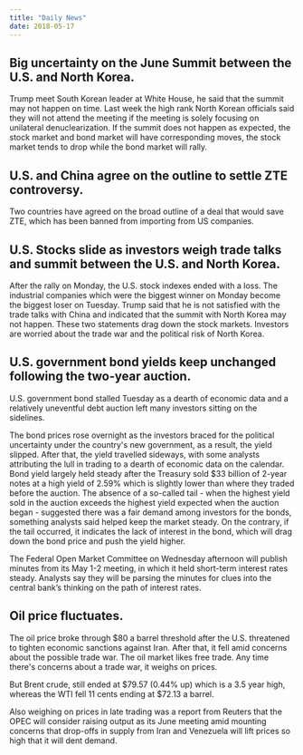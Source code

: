 ```yaml
---
title: "Daily News"
date: 2018-05-17
---
```


## Big uncertainty on the June Summit between the U.S. and North Korea.

Trump meet South Korean leader at White House, he said that the summit may not happen on time. Last week the high rank North Korean officials said they will not attend the meeting if the meeting is solely focusing on unilateral denuclearization. If the summit does not happen as expected, the stock market and bond market will have corresponding moves, the stock market tends to drop while the bond market will rally.

## U.S. and China agree on the outline to settle ZTE controversy.

Two countries have agreed on the broad outline of a deal that would save ZTE, which has been banned from importing from US companies. 

## U.S. Stocks slide as investors weigh trade talks and summit between the U.S. and North Korea.

After the rally on Monday, the U.S. stock indexes ended with a loss. The industrial companies which were the biggest winner on Monday become the biggest loser on Tuesday. Trump said that he is not satisfied with the trade talks with China and indicated that the summit with North Korea may not happen. These two statements drag down the stock markets. Investors are worried about the trade war and the political risk of North Korea.

## U.S. government bond yields keep unchanged following the two-year auction.

U.S. government bond stalled Tuesday as a dearth of economic data and a relatively uneventful debt auction left many investors sitting on the sidelines.

The bond prices rose overnight as the investors braced for the political uncertainty under the country's new government, as a result, the yield slipped. After that, the yield travelled sideways, with some analysts attributing the lull in trading to a dearth of economic data on the calendar. Bond yield largely held steady after the Treasury sold $33 billion of 2-year notes at a high yield of 2.59% which is slightly lower than where they traded before the auction. The absence of a so-called tail - when the highest yield sold in the auction exceeds the highest yield expected when the auction began - suggested there was a fair demand among investors for the bonds, something analysts said helped keep the market steady. On the contrary, if the tail occurred, it indicates the lack of interest in the bond, which will drag down the bond price and push the yield higher.

The Federal Open Market Committee on Wednesday afternoon will publish minutes from its May 1-2 meeting, in which it held short-term interest rates steady. Analysts say they will be parsing the minutes for clues into the central bank’s thinking on the path of interest rates.

## Oil price fluctuates.

The oil price broke through $80 a barrel threshold after the U.S. threatened to tighten economic sanctions against Iran. After that, it fell amid concerns about the possible trade war. The oil market likes free trade. Any time there's concerns about a trade war, it weighs on prices.

But Brent crude, still ended at $79.57 (0.44% up) which is a 3.5 year high, whereas the WTI fell 11 cents ending at $72.13 a barrel. 

Also weighing on prices in late trading was a report from Reuters that the OPEC will consider raising output as its June meeting amid mounting concerns that drop-offs in supply from Iran and Venezuela will lift prices so high that it will dent demand.
